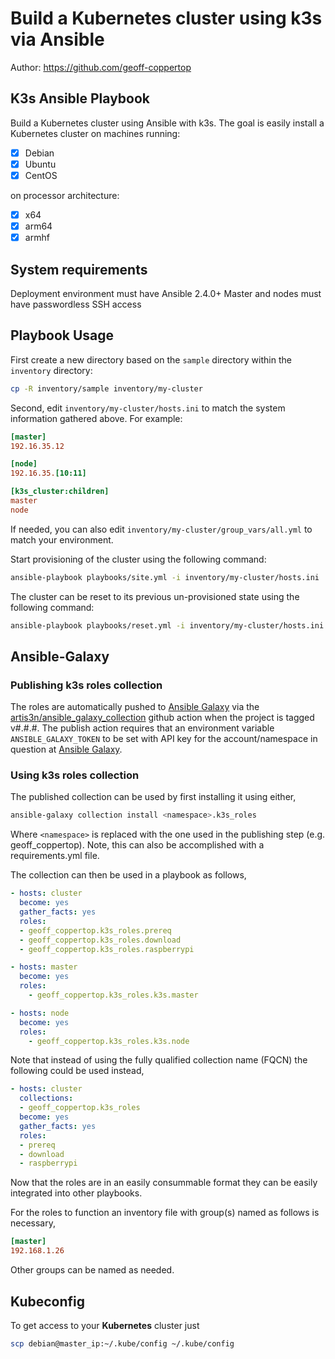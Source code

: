 # Build a Kubernetes cluster using k3s via Ansible

Author: <https://github.com/geoff-coppertop>

## K3s Ansible Playbook

Build a Kubernetes cluster using Ansible with k3s. The goal is easily install a Kubernetes cluster on machines running:

- [X] Debian
- [X] Ubuntu
- [X] CentOS

on processor architecture:

- [X] x64
- [X] arm64
- [X] armhf

## System requirements

Deployment environment must have Ansible 2.4.0+
Master and nodes must have passwordless SSH access

## Playbook Usage

First create a new directory based on the `sample` directory within the `inventory` directory:

```bash
cp -R inventory/sample inventory/my-cluster
```

Second, edit `inventory/my-cluster/hosts.ini` to match the system information gathered above. For example:

```ini
[master]
192.16.35.12

[node]
192.16.35.[10:11]

[k3s_cluster:children]
master
node
```

If needed, you can also edit `inventory/my-cluster/group_vars/all.yml` to match your environment.

Start provisioning of the cluster using the following command:

```bash
ansible-playbook playbooks/site.yml -i inventory/my-cluster/hosts.ini
```

The cluster can be reset to its previous un-provisioned state using the following command:

```bash
ansible-playbook playbooks/reset.yml -i inventory/my-cluster/hosts.ini
```

## Ansible-Galaxy

### Publishing k3s roles collection

The roles are automatically pushed to [Ansible Galaxy](https://galaxy.ansible.com) via the [artis3n/ansible_galaxy_collection](https://github.com/artis3n/ansible_galaxy_collection) github action when the project is tagged v#.#.#. The publish action requires that an environment variable `ANSIBLE_GALAXY_TOKEN` to be set with API key for the account/namespace in question at [Ansible Galaxy](https://galaxy.ansible.com).

### Using k3s roles collection

The published collection can be used by first installing it using either,

```bash
ansible-galaxy collection install <namespace>.k3s_roles
```

Where `<namespace>` is replaced with the one used in the publishing step (e.g. geoff_coppertop). Note, this can also be accomplished with a requirements.yml file.

The collection can then be used in a playbook as follows,

```yml
- hosts: cluster
  become: yes
  gather_facts: yes
  roles:
  - geoff_coppertop.k3s_roles.prereq
  - geoff_coppertop.k3s_roles.download
  - geoff_coppertop.k3s_roles.raspberrypi

- hosts: master
  become: yes
  roles:
    - geoff_coppertop.k3s_roles.k3s.master

- hosts: node
  become: yes
  roles:
    - geoff_coppertop.k3s_roles.k3s.node

```

Note that instead of using the fully qualified collection name (FQCN) the following could be used instead,

```yml
- hosts: cluster
  collections:
  - geoff_coppertop.k3s_roles
  become: yes
  gather_facts: yes
  roles:
  - prereq
  - download
  - raspberrypi
  ```

Now that the roles are in an easily consummable format they can be easily integrated into other playbooks.

For the roles to function an inventory file with group(s) named as follows is necessary,

```ini
[master]
192.168.1.26
```

Other groups can be named as needed.

## Kubeconfig

To get access to your **Kubernetes** cluster just

```bash
scp debian@master_ip:~/.kube/config ~/.kube/config
```
